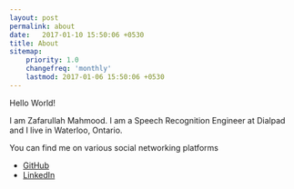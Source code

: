 ```yaml
---
layout: post
permalink: about
date:   2017-01-10 15:50:06 +0530
title: About
sitemap:
    priority: 1.0
    changefreq: 'monthly'
    lastmod: 2017-01-06 15:50:06 +0530
---
```

Hello World!

I am Zafarullah Mahmood. I am a Speech Recognition Engineer at Dialpad and I live in Waterloo, Ontario.

You can find me on various social networking platforms

- [GitHub](https://github.com/zaffnet)
- [LinkedIn](https://www.linkedin.com/in/zaffnet)
